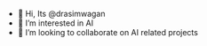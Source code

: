 - 👋 Hi, Its @drasimwagan
- 👀 I’m interested in AI
- 💞️ I’m looking to collaborate on AI related projects

<!---
drasimwagan/drasimwagan is a ✨ special ✨ repository because its `README.md` (this file) appears on your GitHub profile.
You can click the Preview link to take a look at your changes.
--->
